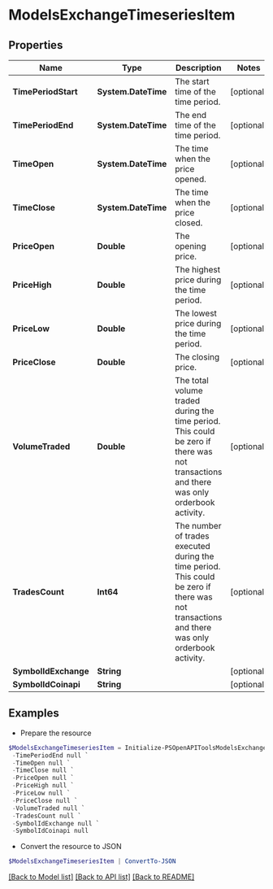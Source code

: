 # ModelsExchangeTimeseriesItem
## Properties

Name | Type | Description | Notes
------------ | ------------- | ------------- | -------------
**TimePeriodStart** | **System.DateTime** | The start time of the time period. | [optional] 
**TimePeriodEnd** | **System.DateTime** | The end time of the time period. | [optional] 
**TimeOpen** | **System.DateTime** | The time when the price opened. | [optional] 
**TimeClose** | **System.DateTime** | The time when the price closed. | [optional] 
**PriceOpen** | **Double** | The opening price. | [optional] 
**PriceHigh** | **Double** | The highest price during the time period. | [optional] 
**PriceLow** | **Double** | The lowest price during the time period. | [optional] 
**PriceClose** | **Double** | The closing price. | [optional] 
**VolumeTraded** | **Double** | The total volume traded during the time period. This could be zero if there was not transactions and there was only orderbook activity. | [optional] 
**TradesCount** | **Int64** | The number of trades executed during the time period. This could be zero if there was not transactions and there was only orderbook activity. | [optional] 
**SymbolIdExchange** | **String** |  | [optional] 
**SymbolIdCoinapi** | **String** |  | [optional] 

## Examples

- Prepare the resource
```powershell
$ModelsExchangeTimeseriesItem = Initialize-PSOpenAPIToolsModelsExchangeTimeseriesItem  -TimePeriodStart null `
 -TimePeriodEnd null `
 -TimeOpen null `
 -TimeClose null `
 -PriceOpen null `
 -PriceHigh null `
 -PriceLow null `
 -PriceClose null `
 -VolumeTraded null `
 -TradesCount null `
 -SymbolIdExchange null `
 -SymbolIdCoinapi null
```

- Convert the resource to JSON
```powershell
$ModelsExchangeTimeseriesItem | ConvertTo-JSON
```

[[Back to Model list]](../README.md#documentation-for-models) [[Back to API list]](../README.md#documentation-for-api-endpoints) [[Back to README]](../README.md)

